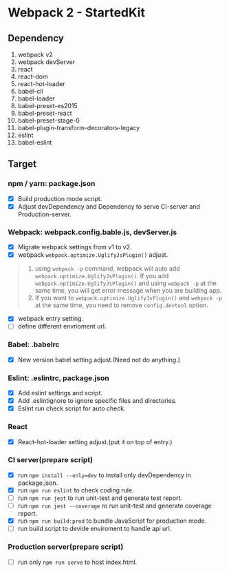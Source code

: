# Webpack 2 - StartedKit

## Dependency

1. webpack v2
2. webpack devServer
3. react
4. react-dom
5. react-hot-loader
6. babel-cli
7. babel-loader
8. babel-preset-es2015
9. babel-preset-react
10. babel-preset-stage-0
11. babel-plugin-transform-decorators-legacy
12. eslint
13. babel-eslint

## Target

### npm / yarn: package.json

- [x] Build production mode script.
- [x] Adjust devDependency and Dependency to serve CI-server and Production-server.

### Webpack: webpack.config.bable.js, devServer.js

- [x] Migrate webpack settings from v1 to v2.
- [x] webpack ``` webpack.optimize.UglifyJsPlugin() ``` adjust.
 > 1. using ``` webpack -p ``` command, webpack will auto add ``` webpack.optimize.UglifyJsPlugin() ```. If you add ``` webpack.optimize.UglifyJsPlugin() ``` and using ``` webpack -p ``` at the same time, you will get error message when you are building app.
 > 2. If you want to ``` webpack.optimize.UglifyJsPlugin() ``` and ``` webpack -p ``` at the same time, you need to remove ``` config.devtool ``` option.
 - [x] webpack entry setting.
 - [ ] define different envrioment url.

### Babel: .babelrc

- [x] New version babel setting adjust.(Need not do anything.)

### Eslint: .eslintrc, package.json

- [x] Add eslint settings and script.
- [x] Add .eslintignore to ignore specific files and directories.
- [x] Eslint run check script for auto check.

### React

- [x] React-hot-loader setting adjust.(put it on top of entry.)

### CI server(prepare script)

- [x] run ``` npm install --only=dev ``` to install only devDependency in package.json.
- [x] run ``` npm run eslint ``` to check coding rule.
- [ ] run ``` npm run jest ``` to run unit-test and generate test report.
- [ ] run ``` npm run jest --coverage ``` ro run unit-test and generate coverage report.
- [x] run ``` npm run build:prod ``` to bundle JavaScript for production mode.
- [ ] run build script to devide enviroment to handle api url.

### Production server(prepare script)

- [ ] run only ``` npm run serve ``` to host index.html.